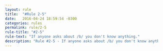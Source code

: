 ```yaml
---
layout: rule
title:  "#Rule 2-5"
date:   2016-04-24 18:59:54 -0300
categories: rules
permalink: rule/2-5
rule-title: "#2-5"
rule-text: "If anyone asks about /b/ you don't know anything."
description: "Rule #2-5 - If anyone asks about /b/ you don't know anything."
---
```

